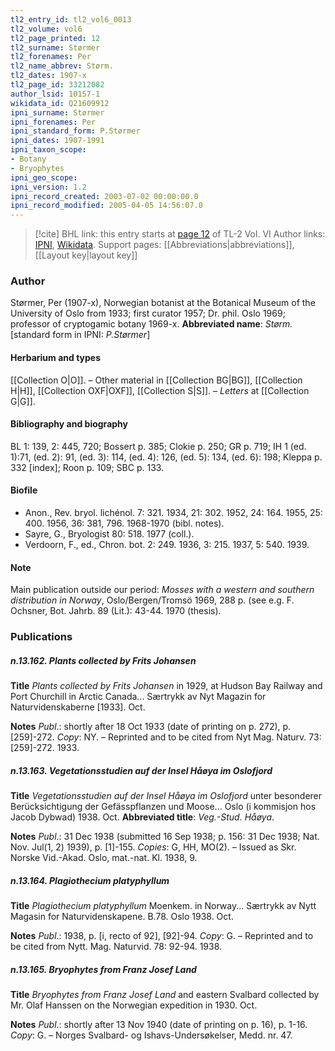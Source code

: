 ```yaml
---
tl2_entry_id: tl2_vol6_0013
tl2_volume: vol6
tl2_page_printed: 12
tl2_surname: Størmer
tl2_forenames: Per
tl2_name_abbrev: Størm.
tl2_dates: 1907-x
tl2_page_id: 33212082
author_lsid: 10157-1
wikidata_id: Q21609912
ipni_surname: Størmer
ipni_forenames: Per
ipni_standard_form: P.Størmer
ipni_dates: 1907-1991
ipni_taxon_scope: 
- Botany
- Bryophytes
ipni_geo_scope: 
ipni_version: 1.2
ipni_record_created: 2003-07-02 00:00:00.0
ipni_record_modified: 2005-04-05 14:56:07.0
---
```


> [!cite] BHL link: this entry starts at [page 12](https://www.biodiversitylibrary.org/page/33212082) of TL-2 Vol. VI
> Author links: [IPNI](https://www.ipni.org/a/10157-1), [Wikidata](https://www.wikidata.org/wiki/Q21609912). Support pages: [[Abbreviations|abbreviations]], [[Layout key|layout key]]

### Author

Størmer, Per (1907-x), Norwegian botanist at the Botanical Museum of the University of Oslo from 1933; first curator 1957; Dr. phil. Oslo 1969; professor of cryptogamic botany 1969-x. 
**Abbreviated name**: *Størm.* \[standard form in IPNI: *P.Størmer*\]

#### Herbarium and types

[[Collection O|O]]. – Other material in [[Collection BG|BG]], [[Collection H|H]], [[Collection OXF|OXF]], [[Collection S|S]]. – *Letters* at [[Collection G|G]].

#### Bibliography and biography

BL 1: 139, 2: 445, 720; Bossert p. 385; Clokie p. 250; GR p. 719; IH 1 (ed. 1):71, (ed. 2): 91, (ed. 3): 114, (ed. 4): 126, (ed. 5): 134, (ed. 6): 198; Kleppa p. 332 \[index\]; Roon p. 109; SBC p. 133.

#### Biofile

- Anon., Rev. bryol. lichénol. 7: 321. 1934, 21: 302. 1952, 24: 164. 1955, 25: 400. 1956, 36: 381, 796. 1968-1970 (bibl. notes).
- Sayre, G., Bryologist 80: 518. 1977 (coll.).
- Verdoorn, F., ed., Chron. bot. 2: 249. 1936, 3: 215. 1937, 5: 540. 1939.

#### Note

Main publication outside our period: *Mosses with a western and southern distribution in Norway*, Oslo/Bergen/Tromsö 1969, 288 p. (see e.g. F. Ochsner, Bot. Jahrb. 89 (Lit.): 43-44. 1970 (thesis).

### Publications

##### n.13.162. Plants collected by Frits Johansen

**Title**
*Plants collected by Frits Johansen* in 1929, at Hudson Bay Railway and Port Churchill in Arctic Canada... Særtrykk av Nyt Magazin for Naturvidenskaberne \[1933\]. Oct.

**Notes**
*Publ*.: shortly after 18 Oct 1933 (date of printing on p. 272), p. \[259\]-272. *Copy*: NY. – Reprinted and to be cited from Nyt Mag. Naturv. 73: \[259\]-272. 1933.

##### n.13.163. Vegetationsstudien auf der Insel Håøya im Oslofjord

**Title**
*Vegetationsstudien auf der Insel Håøya im Oslofjord* unter besonderer Berücksichtigung der Gefässpflanzen und Moose... Oslo (i kommisjon hos Jacob Dybwad) 1938. Oct.
**Abbreviated title**: *Veg.-Stud. Håøya*.

**Notes**
*Publ*.: 31 Dec 1938 (submitted 16 Sep 1938; p. 156: 31 Dec 1938; Nat. Nov. Jul(1, 2) 1939), p. \[1\]-155. *Copies*: G, HH, MO(2). – Issued as Skr. Norske Vid.-Akad. Oslo, mat.-nat. Kl. 1938, 9.

##### n.13.164. Plagiothecium platyphyllum

**Title**
*Plagiothecium platyphyllum* Moenkem. in Norway... Særtrykk av Nytt Magasin for Naturvidenskapene. B.78. Oslo 1938. Oct.

**Notes**
*Publ*.: 1938, p. \[i, recto of 92\], \[92\]-94. *Copy*: G. – Reprinted and to be cited from Nytt. Mag. Naturvid. 78: 92-94. 1938.

##### n.13.165. Bryophytes from Franz Josef Land

**Title**
*Bryophytes from Franz Josef Land* and eastern Svalbard collected by Mr. Olaf Hanssen on the Norwegian expedition in 1930. Oct.

**Notes**
*Publ*.: shortly after 13 Nov 1940 (date of printing on p. 16), p. 1-16. *Copy*: G. – Norges Svalbard- og Ishavs-Undersøkelser, Medd. nr. 47.

